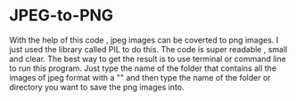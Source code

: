 # JPEG-to-PNG
With the help of this code , jpeg images can be coverted to png images.
I just used the library called PIL to do this.
The code is super readable , small and clear.
The best way to get the result is to use terminal or command line to run this program. Just type the name of the folder that contains all the images of jpeg format with a "\" and then type the name of the folder or directory you want to save the png images into.
